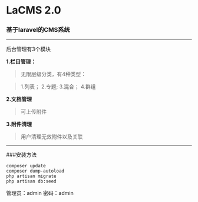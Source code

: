 # LaCMS 2.0
### 基于laravel的CMS系统
***
后台管理有3个模块

**1.栏目管理：**
> 无限层级分类，有4种类型：

> 1.列表；
> 2.专题;
> 3.混合；
> 4.群组

**2.文档管理**
>可上传附件

**3.附件清理**
>用户清理无效附件以及关联

***
###安装方法
```
composer update
composer dump-autoload
php artisan migrate
php artisan db:seed
```

管理员：admin 密码：admin